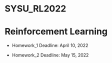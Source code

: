 # SYSU_RL2022
# Reinforcement Learning

* Homework_1 Deadline: April 10, 2022

* Homework_2 Deadline: May 15, 2022
